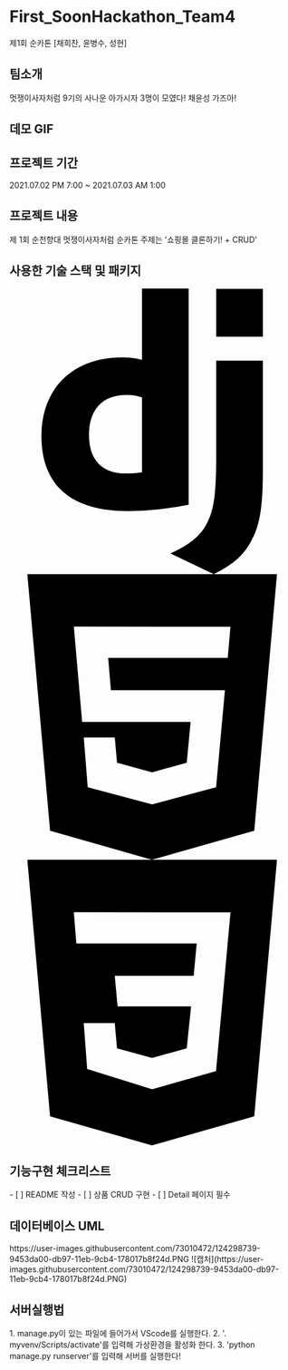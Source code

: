 # First_SoonHackathon_Team4
제1회 순카톤 [채희찬, 윤병수, 성현]

<h2>팀소개</h2>
멋쟁이사자처럼 9기의 사나운 아가시자 3명이 모였다! 채윤성 가즈아!

<h2>데모 GIF</h2>

<h2>프로젝트 기간</h2>
2021.07.02 PM 7:00 ~ 2021.07.03 AM 1:00

<h2>프로젝트 내용</h2>
제 1회 순천향대 멋쟁이사자처럼 순카톤
주제는 '쇼핑몰 클론하기! + CRUD'

<h2>사용한 기술 스택 및 패키지</h2>
<svg role="img" viewBox="0 0 24 24" xmlns="http://www.w3.org/2000/svg"><title>Django</title><path d="M11.146 0h3.924v18.166c-2.013.382-3.491.535-5.096.535-4.791 0-7.288-2.166-7.288-6.32 0-4.002 2.65-6.6 6.753-6.6.637 0 1.121.05 1.707.203zm0 9.143a3.894 3.894 0 00-1.325-.204c-1.988 0-3.134 1.223-3.134 3.365 0 2.09 1.096 3.236 3.109 3.236.433 0 .79-.025 1.35-.102V9.142zM21.314 6.06v9.098c0 3.134-.229 4.638-.917 5.937-.637 1.249-1.478 2.039-3.211 2.905l-3.644-1.733c1.733-.815 2.574-1.53 3.109-2.625.561-1.121.739-2.421.739-5.835V6.059h3.924zM17.39.021h3.924v4.026H17.39z"/></svg> <svg role="img" viewBox="0 0 24 24" xmlns="http://www.w3.org/2000/svg"><title>HTML5</title><path d="M1.5 0h21l-1.91 21.563L11.977 24l-8.564-2.438L1.5 0zm7.031 9.75l-.232-2.718 10.059.003.23-2.622L5.412 4.41l.698 8.01h9.126l-.326 3.426-2.91.804-2.955-.81-.188-2.11H6.248l.33 4.171L12 19.351l5.379-1.443.744-8.157H8.531z"/></svg> <svg role="img" viewBox="0 0 24 24" xmlns="http://www.w3.org/2000/svg"><title>CSS3</title><path d="M1.5 0h21l-1.91 21.563L11.977 24l-8.565-2.438L1.5 0zm17.09 4.413L5.41 4.41l.213 2.622 10.125.002-.255 2.716h-6.64l.24 2.573h6.182l-.366 3.523-2.91.804-2.956-.81-.188-2.11h-2.61l.29 3.855L12 19.288l5.373-1.53L18.59 4.414z"/></svg>

<h2>기능구현 체크리스트</h2>
- [ ] README 작성
- [ ] 상품 CRUD 구현
- [ ] Detail 페이지 필수

<h2>데이터베이스 UML</h2>
https://user-images.githubusercontent.com/73010472/124298739-9453da00-db97-11eb-9cb4-178017b8f24d.PNG
![캡처](https://user-images.githubusercontent.com/73010472/124298739-9453da00-db97-11eb-9cb4-178017b8f24d.PNG)

<h2>서버실행법</h2>
1. manage.py이 있는 파일에 들어가서 VScode를 실행한다.
2. '. myvenv/Scripts/activate'를 입력해 가상환경을 활성화 한다.
3. 'python manage.py runserver'를 입력해 서버를 실행한다!

